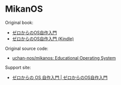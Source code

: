 MikanOS
=======

Original book:

* [ゼロからのOS自作入門](https://amzn.to/2Vw8mpF)
* [ゼロからのOS自作入門 (Kindle)](https://amzn.to/3yJv7of)

Original source code:

* [uchan-nos/mikanos: Educational Operating System](https://github.com/uchan-nos/mikanos)

Support site:

* [ゼロからの OS 自作入門 | ゼロからのOS自作入門](https://zero.osdev.jp/)

